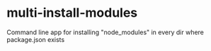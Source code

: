# multi-install-modules
Command line app for installing "node_modules" in every dir where package.json exists
